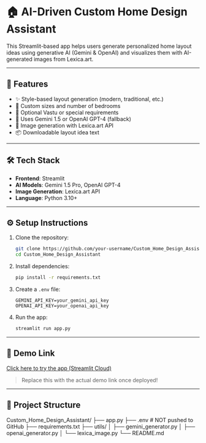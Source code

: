 # 🏠 AI-Driven Custom Home Design Assistant

This Streamlit-based app helps users generate personalized home layout ideas using generative AI (Gemini & OpenAI) and visualizes them with AI-generated images from Lexica.art.

---

## 🚀 Features

- ✨ Style-based layout generation (modern, traditional, etc.)
- 📏 Custom sizes and number of bedrooms
- 🙏 Optional Vastu or special requirements
- 🧠 Uses Gemini 1.5 or OpenAI GPT-4 (fallback)
- 🎨 Image generation with Lexica.art API
- 📦 Downloadable layout idea text

---

## 🛠️ Tech Stack

- **Frontend**: Streamlit
- **AI Models**: Gemini 1.5 Pro, OpenAI GPT-4
- **Image Generation**: Lexica.art API
- **Language**: Python 3.10+

---

## ⚙️ Setup Instructions

1. Clone the repository:
    ```bash
    git clone https://github.com/your-username/Custom_Home_Design_Assistant.git
    cd Custom_Home_Design_Assistant
    ```

2. Install dependencies:
    ```bash
    pip install -r requirements.txt
    ```

3. Create a `.env` file:
    ```env
    GEMINI_API_KEY=your_gemini_api_key
    OPENAI_API_KEY=your_openai_api_key
    ```

4. Run the app:
    ```bash
    streamlit run app.py
    ```

---

## 🔗 Demo Link

[Click here to try the app (Streamlit Cloud)](https://share.streamlit.io/your-demo-link-here)

> Replace this with the actual demo link once deployed!

---

## 📂 Project Structure

Custom_Home_Design_Assistant/
├── app.py
├── .env # NOT pushed to GitHub
├── requirements.txt
├── utils/
│ ├── gemini_generator.py
│ ├── openai_generator.py
│ └── lexica_image.py
└── README.md